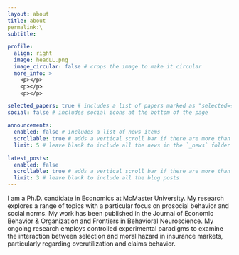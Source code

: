 ```yaml
---
layout: about
title: about
permalink:\
subtitle: 

profile:
  align: right
  image: headLL.png
  image_circular: false # crops the image to make it circular
  more_info: >
    <p></p>
    <p></p>
    <p></p>

selected_papers: true # includes a list of papers marked as "selected={true}"
social: false # includes social icons at the bottom of the page

announcements:
  enabled: false # includes a list of news items
  scrollable: true # adds a vertical scroll bar if there are more than 3 news items
  limit: 5 # leave blank to include all the news in the `_news` folder

latest_posts:
  enabled: false
  scrollable: true # adds a vertical scroll bar if there are more than 3 new posts items
  limit: 3 # leave blank to include all the blog posts
---
```


I am a Ph.D. candidate in Economics at McMaster University. My research explores a range of topics with a particular focus on prosocial behavior and social norms. My work has been published in the Journal of Economic Behavior & Organization and Frontiers in Behavioral Neuroscience. My ongoing research employs controlled experimental paradigms to examine the interaction between selection and moral hazard in insurance markets, particularly regarding overutilization and claims behavior.


